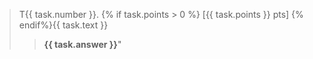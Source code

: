 > T{{ task.number }}. {% if task.points > 0 %} [{{ task.points }} pts] {% endif%}{{ task.text }}
> > **{{ task.answer }}**"